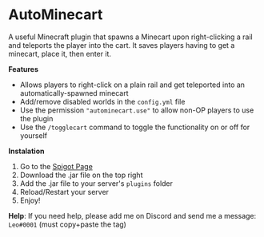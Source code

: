 # AutoMinecart
A useful Minecraft plugin that spawns a Minecart upon right-clicking a rail and teleports the player into the cart. It saves players having to get a minecart, place it, then enter it.

**Features**
- Allows players to right-click on a plain rail and get teleported into an automatically-spawned minecart
- Add/remove disabled worlds in the `config.yml` file
- Use the permission `"autominecart.use"` to allow non-OP players to use the plugin
- Use the `/togglecart` command to toggle the functionality on or off for yourself

**Instalation**
1. Go to the [Spigot Page](https://www.spigotmc.org/resources/autominecart.101327/)
2. Download the .jar file on the top right
3. Add the .jar file to your server's `plugins` folder
4. Reload/Restart your server
5. Enjoy!

**Help**:
If you need help, please add me on Discord and send me a message: `Lеo#0001` (must copy+paste the tag)
